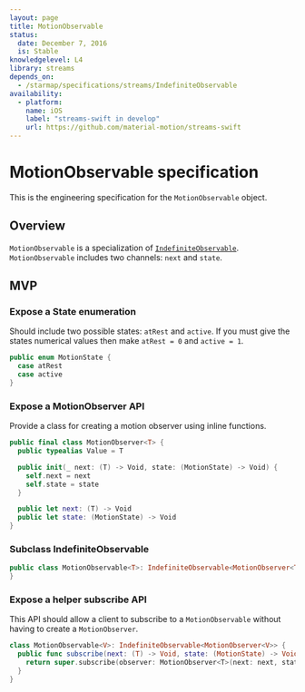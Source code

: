 ```yaml
---
layout: page
title: MotionObservable
status:
  date: December 7, 2016
  is: Stable
knowledgelevel: L4
library: streams
depends_on:
  - /starmap/specifications/streams/IndefiniteObservable
availability:
  - platform:
    name: iOS
    label: "streams-swift in develop"
    url: https://github.com/material-motion/streams-swift
---
```


# MotionObservable specification

This is the engineering specification for the `MotionObservable` object.

## Overview

`MotionObservable` is a specialization of [`IndefiniteObservable`](IndefiniteObservable).
`MotionObservable` includes two channels: `next` and `state`.

## MVP

### Expose a State enumeration

Should include two possible states: `atRest` and `active`. If you must give the states numerical
values then make `atRest = 0` and `active = 1`.

```swift
public enum MotionState {
  case atRest
  case active
}
```

### Expose a MotionObserver API

Provide a class for creating a motion observer using inline functions.

```swift
public final class MotionObserver<T> {
  public typealias Value = T

  public init(_ next: (T) -> Void, state: (MotionState) -> Void) {
    self.next = next
    self.state = state
  }

  public let next: (T) -> Void
  public let state: (MotionState) -> Void
}
```

### Subclass IndefiniteObservable

```swift
public class MotionObservable<T>: IndefiniteObservable<MotionObserver<T>> {
}
```

### Expose a helper subscribe API

This API should allow a client to subscribe to a `MotionObservable` without having to create a
`MotionObserver`.

```swift
class MotionObservable<V>: IndefiniteObservable<MotionObserver<V>> {
  public func subscribe(next: (T) -> Void, state: (MotionState) -> Void) -> Subscription {
    return super.subscribe(observer: MotionObserver<T>(next: next, state: state))
  }
}
```
